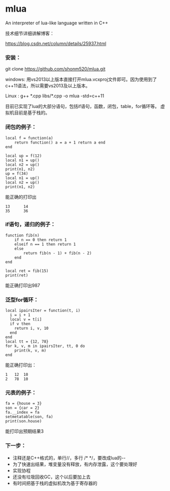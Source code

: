 # mlua
An interpreter of lua-like language written in C++ 

技术细节详细讲解博客：

https://blog.csdn.net/column/details/25937.html

### 安装：
git clone https://github.com/shonm520/mlua.git

windows:  用vs2013以上版本直接打开mlua.vcxproj文件即可。因为使用到了c++11语法，所以需要vs2013及以上版本。

Linux :  g++  \*.cpp libs/\*.cpp -o mlua -std=c++11

目前已实现了lua的大部分语句，包括if语句，函数，闭包，table，for循环等。 虚拟机目前是基于栈的。

### 闭包的例子：

```
local f = function(a)
    return function() a = a + 1 return a end 
end

local up = f(12)
local n1 = up()
local n2 = up()
print(n1, n2)
up = f(34)
local n1 = up()
local n2 = up()
print(n1, n2)
```
能正确的打印出
```
13      14
35      36
```

### if语句，递归的例子：
```
function fib(n)
    if n == 0 then return 1
    elseif n == 1 then return 1
    else 
        return fib(n - 1) + fib(n - 2)
    end
end

local ret = fib(15)
print(ret)
```
能正确打印出987

### 泛型for循环：
```
local ipairsIter = function(t, i)
  i = i + 1
  local v = t[i]
  if v then
    return i, v, 10
  end
end
local tt = {12, 78}
for k, v, m in ipairsIter, tt, 0 do
    print(k, v, m)
end
```
能正确打印出：
```
1   12  10
2   78  10
```

### 元表的例子：
```
fa = {house = 3}
son = {car = 2}
fa.__index = fa
setmetatable(son, fa)
print(son.house)
```
能打印出预期结果3


### 下一步：

+ 注释还是C++格式的，单行//，多行 /* */，要改成lua的--
+ 为了快速出结果，堆变量没有释放，有内存泄露，这个要处理好
+ 实现协程
+ 还没有垃圾回收GC，这个以后要加上去
+ 有时间把基于栈的虚拟机改为基于寄存器的

